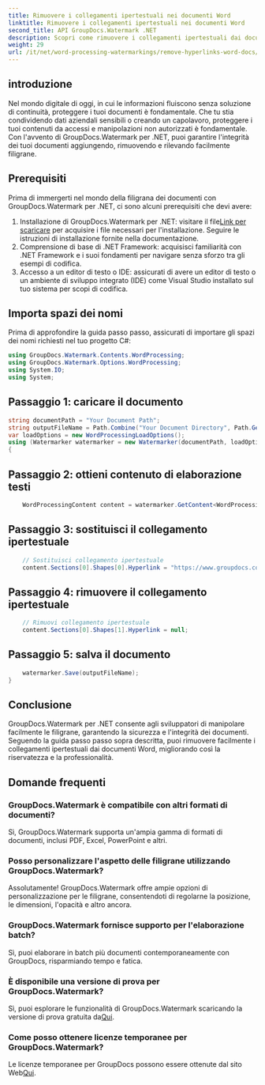 ```yaml
---
title: Rimuovere i collegamenti ipertestuali nei documenti Word
linktitle: Rimuovere i collegamenti ipertestuali nei documenti Word
second_title: API GroupDocs.Watermark .NET
description: Scopri come rimuovere i collegamenti ipertestuali dai documenti Word utilizzando GroupDocs.Watermark per .NET. Migliora la sicurezza dei documenti senza sforzo.
weight: 29
url: /it/net/word-processing-watermarkings/remove-hyperlinks-word-docs/
---
```

## introduzione
Nel mondo digitale di oggi, in cui le informazioni fluiscono senza soluzione di continuità, proteggere i tuoi documenti è fondamentale. Che tu stia condividendo dati aziendali sensibili o creando un capolavoro, proteggere i tuoi contenuti da accessi e manipolazioni non autorizzati è fondamentale. Con l'avvento di GroupDocs.Watermark per .NET, puoi garantire l'integrità dei tuoi documenti aggiungendo, rimuovendo e rilevando facilmente filigrane.
## Prerequisiti
Prima di immergerti nel mondo della filigrana dei documenti con GroupDocs.Watermark per .NET, ci sono alcuni prerequisiti che devi avere:
1.  Installazione di GroupDocs.Watermark per .NET: visitare il file[Link per scaricare](https://releases.groupdocs.com/Watermark/net/) per acquisire i file necessari per l'installazione. Seguire le istruzioni di installazione fornite nella documentazione.
2. Comprensione di base di .NET Framework: acquisisci familiarità con .NET Framework e i suoi fondamenti per navigare senza sforzo tra gli esempi di codifica.
3. Accesso a un editor di testo o IDE: assicurati di avere un editor di testo o un ambiente di sviluppo integrato (IDE) come Visual Studio installato sul tuo sistema per scopi di codifica.

## Importa spazi dei nomi
Prima di approfondire la guida passo passo, assicurati di importare gli spazi dei nomi richiesti nel tuo progetto C#:
```csharp
using GroupDocs.Watermark.Contents.WordProcessing;
using GroupDocs.Watermark.Options.WordProcessing;
using System.IO;
using System;
```
## Passaggio 1: caricare il documento
```csharp
string documentPath = "Your Document Path";
string outputFileName = Path.Combine("Your Document Directory", Path.GetFileName(documentPath));
var loadOptions = new WordProcessingLoadOptions();
using (Watermarker watermarker = new Watermarker(documentPath, loadOptions))
{
```
## Passaggio 2: ottieni contenuto di elaborazione testi
```csharp
    WordProcessingContent content = watermarker.GetContent<WordProcessingContent>();
```
## Passaggio 3: sostituisci il collegamento ipertestuale
```csharp
    // Sostituisci collegamento ipertestuale
    content.Sections[0].Shapes[0].Hyperlink = "https://www.groupdocs.com/”;
```
## Passaggio 4: rimuovere il collegamento ipertestuale
```csharp
    // Rimuovi collegamento ipertestuale
    content.Sections[0].Shapes[1].Hyperlink = null;
```
## Passaggio 5: salva il documento
```csharp
    watermarker.Save(outputFileName);
}
```

## Conclusione
GroupDocs.Watermark per .NET consente agli sviluppatori di manipolare facilmente le filigrane, garantendo la sicurezza e l'integrità dei documenti. Seguendo la guida passo passo sopra descritta, puoi rimuovere facilmente i collegamenti ipertestuali dai documenti Word, migliorando così la riservatezza e la professionalità.
## Domande frequenti
### GroupDocs.Watermark è compatibile con altri formati di documenti?
Sì, GroupDocs.Watermark supporta un'ampia gamma di formati di documenti, inclusi PDF, Excel, PowerPoint e altri.
### Posso personalizzare l'aspetto delle filigrane utilizzando GroupDocs.Watermark?
Assolutamente! GroupDocs.Watermark offre ampie opzioni di personalizzazione per le filigrane, consentendoti di regolarne la posizione, le dimensioni, l'opacità e altro ancora.
### GroupDocs.Watermark fornisce supporto per l'elaborazione batch?
Sì, puoi elaborare in batch più documenti contemporaneamente con GroupDocs, risparmiando tempo e fatica.
### È disponibile una versione di prova per GroupDocs.Watermark?
 Sì, puoi esplorare le funzionalità di GroupDocs.Watermark scaricando la versione di prova gratuita da[Qui](https://releases.groupdocs.com/).
### Come posso ottenere licenze temporanee per GroupDocs.Watermark?
 Le licenze temporanee per GroupDocs possono essere ottenute dal sito Web[Qui](https://purchase.groupdocs.com/temporary-license/).